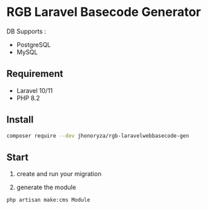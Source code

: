 # RGB Laravel Basecode Generator

DB Supports :

- PostgreSQL
- MySQL

## Requirement

- Laravel 10/11
- PHP 8.2

## Install

```bash
composer require --dev jhonoryza/rgb-laravelwebbasecode-gen
```

## Start

1. create and run your migration

2. generate the module

```bash
php artisan make:cms Module
```

